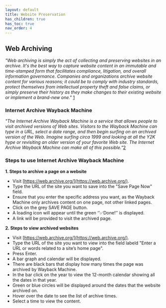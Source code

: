 ```yaml
---
layout: default
title: Website Preservation
has_children: true
has_toc: true
nav_order: 4
---
```

## Web Archiving

*"Web archiving is simply the act of collecting and preserving websites in an archive. It's the best way to capture website content in an immutable and time-stamped form that facilitates compliance, litigation, and overall information governance.*​
*Companies and organizations archive website content for various reasons; it could be to comply with industry standards, protect themselves from intellectual property theft and false claims, or simply preserve their history as they make changes to their existing website or implement a brand-new one."* [1]( https://blog.pagefreezer.com/reasons-companies-should-archive-websites)


### Internet Archive Wayback Machine

*"The Internet Archive Wayback Machine is a service that allows people to visit archived versions of Web sites. Visitors to the Wayback Machine can type in a URL, select a date range, and then begin surfing on an archived version of the Web. Imagine surfing circa 1999 and looking at all the Y2K hype or revisiting an older version of your favorite Web site. The Internet Archive Wayback Machine can make all of this possible."*[2]( https://help.archive.org/help/wayback-machine-general-information/)

### Steps to use Internet Archive Wayback Machine

**1. Steps to archive a page on a website**

- Visit [https://web.archive.org/](https://web.archive.org/). 
- Type the URL of the site you want to save into the "Save Page Now" field. 
- Ensure that you enter the specific address you want, as the Wayback Machine only archives content on one page, not other linked pages. 
- Click on the grey SAVE PAGE button. 
- A loading icon will appear until the green ‘’✅Done!’’ is displayed. 
- A link will be provided to visit the archived page.

**2. Steps to view archived websites**

- Visit [https://web.archive.org/](https://web.archive.org/). 
- Type the URL of the site you want to view into the field labeld "Enter a URL or words related to a site’s home page". 
- Press Enter. 
- A bar graph and calendar will be displayed. 
- There are black bars that display how many times the page was archived by Wayback Machine. 
- In the bar click on the year to view the 12-month calendar showing all the dates in that year. 
- Green or blue circles will be displayed around the dates that the website archived on. 
- Hover over the date to see the list of archive times. 
- Select a time to view the content. 